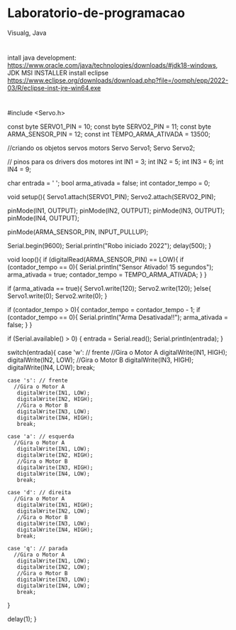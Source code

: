 # Laboratorio-de-programacao
Visualg, Java
#
intall java development: https://www.oracle.com/java/technologies/downloads/#jdk18-windows, JDK MSI INSTALLER install eclipse https://www.eclipse.org/downloads/download.php?file=/oomph/epp/2022-03/R/eclipse-inst-jre-win64.exe




#
#include <Servo.h>

const byte SERVO1_PIN = 10;
const byte SERVO2_PIN = 11;
const byte ARMA_SENSOR_PIN = 12;
const int TEMPO_ARMA_ATIVADA = 13500;

//criando os objetos servos motors 
Servo Servo1;
Servo Servo2;

// pinos para os drivers dos motores
int IN1 = 3;
int IN2 = 5;
int IN3 = 6;
int IN4 = 9;

char entrada = ' ';
bool arma_ativada = false;
int contador_tempo = 0;

void setup(){
  Servo1.attach(SERVO1_PIN); 
  Servo2.attach(SERVO2_PIN);
  
  pinMode(IN1, OUTPUT);
  pinMode(IN2, OUTPUT);
  pinMode(IN3, OUTPUT);
  pinMode(IN4, OUTPUT);

  pinMode(ARMA_SENSOR_PIN, INPUT_PULLUP);
 
  Serial.begin(9600);
  Serial.println("Robo iniciado 2022");
  delay(500);
}
  
void loop(){
  if (digitalRead(ARMA_SENSOR_PIN) == LOW){ 
      if (contador_tempo == 0){
         Serial.println("Sensor Ativado! 15 segundos");
         arma_ativada = true;
        contador_tempo = TEMPO_ARMA_ATIVADA;
      }
    }
 
  if (arma_ativada == true){
    Servo1.write(120);
    Servo2.write(120);
  }else{
    Servo1.write(0);
    Servo2.write(0);
  }
  
  if (contador_tempo > 0){
    contador_tempo = contador_tempo - 1;
    if (contador_tempo == 0){
      Serial.println("Arma Desativada!!");
      arma_ativada = false;
    }
  }
   
  if (Serial.available() > 0) {
    entrada = Serial.read();
    Serial.println(entrada);
  }
  
  switch(entrada){
    case 'w': // frente
      //Gira o Motor A
       digitalWrite(IN1, HIGH);
       digitalWrite(IN2, LOW);
       //Gira o Motor B
       digitalWrite(IN3, HIGH);
       digitalWrite(IN4, LOW);
       break;
       
    case 's': // frente
      //Gira o Motor A
       digitalWrite(IN1, LOW);
       digitalWrite(IN2, HIGH);
       //Gira o Motor B
       digitalWrite(IN3, LOW);
       digitalWrite(IN4, HIGH);
       break;

    case 'a': // esquerda
      //Gira o Motor A
       digitalWrite(IN1, LOW);
       digitalWrite(IN2, HIGH);
       //Gira o Motor B
       digitalWrite(IN3, HIGH);
       digitalWrite(IN4, LOW);
       break;

    case 'd': // direita
      //Gira o Motor A
       digitalWrite(IN1, HIGH);
       digitalWrite(IN2, LOW);
       //Gira o Motor B
       digitalWrite(IN3, LOW);
       digitalWrite(IN4, HIGH);
       break;

    case 'q': // parada
      //Gira o Motor A
       digitalWrite(IN1, LOW);
       digitalWrite(IN2, LOW);
       //Gira o Motor B
       digitalWrite(IN3, LOW);
       digitalWrite(IN4, LOW);
       break;
  }
  
  delay(1);
}
